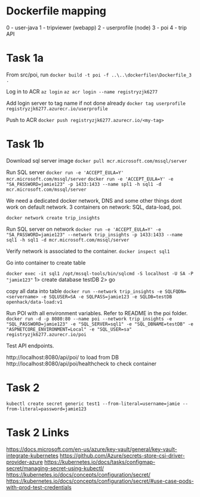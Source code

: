 # Dockerfile mapping
0 - user-java
1 - tripviewer (webapp)
2 - userprofile (node)
3 - poi
4 - trip API

# Task 1a
From src/poi, run `docker build -t poi -f ..\..\dockerfiles\Dockerfile_3 .`

Log in to ACR
`az login`
`az acr login --name registryzjk6277`

Add login server to tag name if not done already
`docker tag userprofile registryzjk6277.azurecr.io/userprofile`

Push to ACR `docker push registryzjk6277.azurecr.io/<my-tag>`

# Task 1b
Download sql server image
`docker pull mcr.microsoft.com/mssql/server`

Run SQL server
`docker run -e 'ACCEPT_EULA=Y' mcr.microsoft.com/mssql/server`
`docker run -e 'ACCEPT_EULA=Y' -e "SA_PASSWORD=jamie123" -p 1433:1433 --name spl1 -h sql1 -d mcr.microsoft.com/mssql/server`

We need a dedicated docker network, DNS and some other things dont work on default network.
3 containers on network: SQL, data-load, poi.

`docker network create trip_insights`


Run SQL server on network
`docker run -e 'ACCEPT_EULA=Y' -e "SA_PASSWORD=jamie123" --network trip_insights -p 1433:1433 --name sql1 -h sql1 -d mcr.microsoft.com/mssql/server`

Verify network is associated to the container.
`docker inspect sql1`


Go into container to create table

`docker exec -it sql1 /opt/mssql-tools/bin/sqlcmd -S localhost -U SA -P "jamie123"`
1> create database testDB
2> go


copy all data into table 
`docker run --network trip_insights -e SQLFQDN=<servername> -e SQLUSER=SA -e SQLPASS=jamie123 -e SQLDB=testDB openhack/data-load:v1`

Run POI with all environment variables. Refer to README in the poi folder.
`docker run -d -p 8080:80 --name poi --network trip_insights -e "SQL_PASSWORD=jamie123" -e "SQL_SERVER=sql1" -e "SQL_DBNAME=testDB" -e "ASPNETCORE_ENVIRONMENT=Local" -e "SQL_USER=sa" registryzjk6277.azurecr.io/poi`

Test API endpoints.

http://localhost:8080/api/poi/ to load from DB
http://localhost:8080/api/poi/healthcheck to check container

# Task 2
`kubectl create secret generic test1 --from-literal=username=jamie --from-literal=password=jamie123`

# Task 2 Links
https://docs.microsoft.com/en-us/azure/key-vault/general/key-vault-integrate-kubernetes
https://github.com/Azure/secrets-store-csi-driver-provider-azure
https://kubernetes.io/docs/tasks/configmap-secret/managing-secret-using-kubectl/
https://kubernetes.io/docs/concepts/configuration/secret/
https://kubernetes.io/docs/concepts/configuration/secret/#use-case-pods-with-prod-test-credentials